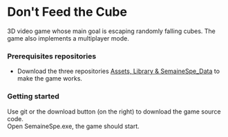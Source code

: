 # Don't Feed the Cube
3D video game whose main goal is escaping randomly falling cubes. The game also implements a multiplayer mode.

### Prerequisites repositories
- Download the three repositories [Assets, Library & SemaineSpe_Data](https://drive.google.com/open?id=1mLqTJYM3qODhs0Ht_0glxfnKOfCFeMW6) to make the game works.

### Getting started
Use git or the download button (on the right) to download the game source code.<br>Open SemaineSpe.exe, the game should start.
